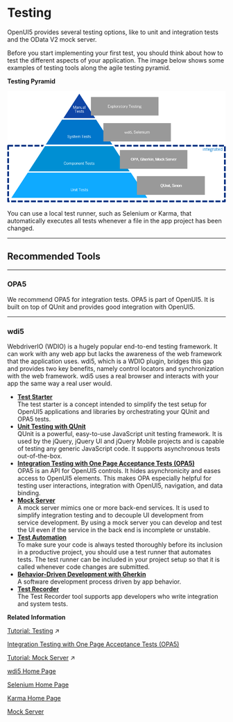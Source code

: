 <!-- loio7cdee404cac441888539ed7bfe076e57 -->

# Testing

OpenUI5 provides several testing options, like to unit and integration tests and the OData V2 mock server.

Before you start implementing your first test, you should think about how to test the different aspects of your application. The image below shows some examples of testing tools along the agile testing pyramid.

  
  
**Testing Pyramid**

![](images/loio88758c3b4ad94e9ca6508d106fe66972_LowRes.png "Testing Pyramid")

You can use a local test runner, such as Selenium or Karma, that automatically executes all tests whenever a file in the app project has been changed.

***

<a name="loio7cdee404cac441888539ed7bfe076e57__section_ojr_rzb_qnb"/>

## Recommended Tools

***

### OPA5

We recommend OPA5 for integration tests. OPA5 is part of OpenUI5. It is built on top of QUnit and provides good integration with OpenUI5.

***

### wdi5

WebdriverIO \(WDIO\) is a hugely popular end-to-end testing framework. It can work with any web app but lacks the awareness of the web framework that the application uses. wdi5, which is a WDIO plugin, bridges this gap and provides two key benefits, namely control locators and synchronization with the web framework. wdi5 uses a real browser and interacts with your app the same way a real user would.

-   **[Test Starter](test-starter-032be2c.md "The test starter is a concept intended to simplify the test setup for OpenUI5 applications and
		libraries by orchestrating your QUnit and OPA5 tests.")**  
The test starter is a concept intended to simplify the test setup for OpenUI5 applications and libraries by orchestrating your QUnit and OPA5 tests.
-   **[Unit Testing with QUnit](unit-testing-with-qunit-09d145c.md "QUnit is a powerful, easy-to-use JavaScript unit testing framework. It is used by the
		jQuery, jQuery UI and jQuery Mobile projects and is capable of testing any generic
		JavaScript code. It supports asynchronous tests out-of-the-box.")**  
QUnit is a powerful, easy-to-use JavaScript unit testing framework. It is used by the jQuery, jQuery UI and jQuery Mobile projects and is capable of testing any generic JavaScript code. It supports asynchronous tests out-of-the-box.
-   **[Integration Testing with One Page Acceptance Tests \(OPA5\)](integration-testing-with-one-page-acceptance-tests-opa5-2696ab5.md "OPA5 is an API for OpenUI5
		controls. It hides asynchronicity and eases access to OpenUI5 elements. This makes OPA
		especially helpful for testing user interactions, integration with OpenUI5, navigation, and data
		binding.")**  
OPA5 is an API for OpenUI5 controls. It hides asynchronicity and eases access to OpenUI5 elements. This makes OPA especially helpful for testing user interactions, integration with OpenUI5, navigation, and data binding.
-   **[Mock Server](mock-server-69d3cbd.md "A mock server mimics one or more back-end services. It is used to simplify integration testing and to decouple UI development from service
		development. By using a mock server you can develop and test the UI even if the service in the back end is incomplete or unstable.")**  
A mock server mimics one or more back-end services. It is used to simplify integration testing and to decouple UI development from service development. By using a mock server you can develop and test the UI even if the service in the back end is incomplete or unstable.
-   **[Test Automation](test-automation-ae44824.md#loioae448243822448d8ba04b4784f4b09a0 "To make sure your code is always tested thoroughly before its inclusion in a productive project, you should use a test runner that
		automates tests. The test runner can be included in your project setup so that it is called whenever code changes are submitted.")**  
To make sure your code is always tested thoroughly before its inclusion in a productive project, you should use a test runner that automates tests. The test runner can be included in your project setup so that it is called whenever code changes are submitted.
-   **[Behavior-Driven Development with Gherkin](behavior-driven-development-with-gherkin-45ac9f1.md "A software development process driven by app behavior.")**  
A software development process driven by app behavior.
-   **[Test Recorder](test-recorder-2535ef9.md "The Test Recorder tool supports app developers who write integration and system
		tests.")**  
The Test Recorder tool supports app developers who write integration and system tests.

**Related Information**  


[Tutorial: Testing](https://help.sap.com/viewer/93953b95df5f4e938c8eb421cef56319/1.138_SAPUI5_ABAP/en-US/291c9121e6044ab381e0b51716f97f52.html "In this tutorial we will test application functionality with the testing tools that are delivered with SAPUI5. At different steps of this tutorial you will write tests using QUnit, OPA5, and the OData V2 mock server. Additionally, you will learn about testing strategies, Test Driven Development (TDD), and much more.") :arrow_upper_right:

[Integration Testing with One Page Acceptance Tests \(OPA5\)](integration-testing-with-one-page-acceptance-tests-opa5-2696ab5.md "OPA5 is an API for OpenUI5 controls. It hides asynchronicity and eases access to OpenUI5 elements. This makes OPA especially helpful for testing user interactions, integration with OpenUI5, navigation, and data binding.")

[Tutorial: Mock Server](https://help.sap.com/viewer/93953b95df5f4e938c8eb421cef56319/1.138_SAPUI5_ABAP/en-US/3a9728ec31f94ca18a7d543ce419d85d.html "In this tutorial, we will explore some advanced features of the OData V2 mock server.") :arrow_upper_right:

[wdi5 Home Page](https://ui5-community.github.io/wdi5)

[Selenium Home Page](http://docs.seleniumhq.org/)

[Karma Home Page](https://www.npmjs.com/package/karma)

[Mock Server](mock-server-69d3cbd.md "A mock server mimics one or more back-end services. It is used to simplify integration testing and to decouple UI development from service development. By using a mock server you can develop and test the UI even if the service in the back end is incomplete or unstable.")

